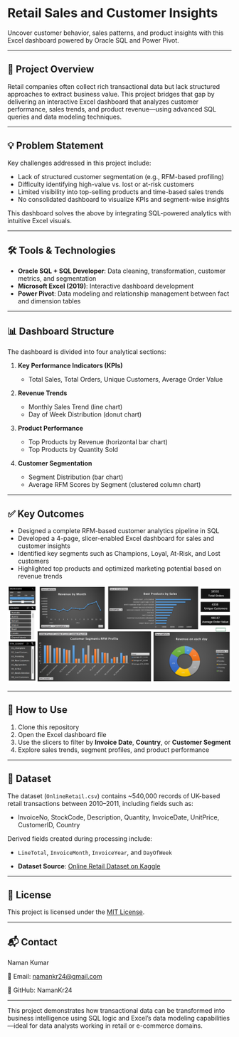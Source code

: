# Retail Sales and Customer Insights

Uncover customer behavior, sales patterns, and product insights with this Excel dashboard powered by Oracle SQL and Power Pivot.

---

## 📌 Project Overview  
Retail companies often collect rich transactional data but lack structured approaches to extract business value. This project bridges that gap by delivering an interactive Excel dashboard that analyzes customer performance, sales trends, and product revenue—using advanced SQL queries and data modeling techniques.

---

## 💡 Problem Statement  
Key challenges addressed in this project include:

- Lack of structured customer segmentation (e.g., RFM-based profiling)  
- Difficulty identifying high-value vs. lost or at-risk customers  
- Limited visibility into top-selling products and time-based sales trends  
- No consolidated dashboard to visualize KPIs and segment-wise insights  

This dashboard solves the above by integrating SQL-powered analytics with intuitive Excel visuals.

---

## 🛠️ Tools & Technologies  
- **Oracle SQL + SQL Developer**: Data cleaning, transformation, customer metrics, and segmentation  
- **Microsoft Excel (2019)**: Interactive dashboard development  
- **Power Pivot**: Data modeling and relationship management between fact and dimension tables  

---

## 📊 Dashboard Structure  
The dashboard is divided into four analytical sections:

1. **Key Performance Indicators (KPIs)**  
   - Total Sales, Total Orders, Unique Customers, Average Order Value  

2. **Revenue Trends**  
   - Monthly Sales Trend (line chart)  
   - Day of Week Distribution (donut chart)  

3. **Product Performance**  
   - Top Products by Revenue (horizontal bar chart)  
   - Top Products by Quantity Sold  

4. **Customer Segmentation**  
   - Segment Distribution (bar chart)  
   - Average RFM Scores by Segment (clustered column chart)  

---

## ✅ Key Outcomes  
- Designed a complete RFM-based customer analytics pipeline in SQL  
- Developed a 4-page, slicer-enabled Excel dashboard for sales and customer insights  
- Identified key segments such as Champions, Loyal, At-Risk, and Lost customers  
- Highlighted top products and optimized marketing potential based on revenue trends
  
![Dashboard](dashboard_preview.png)

---

## 🚀 How to Use

1. Clone this repository  
2. Open the Excel dashboard file  
3. Use the slicers to filter by **Invoice Date**, **Country**, or **Customer Segment**  
4. Explore sales trends, segment profiles, and product performance  

---

## 📁 Dataset  
The dataset (`OnlineRetail.csv`) contains ~540,000 records of UK-based retail transactions between 2010–2011, including fields such as:

- InvoiceNo, StockCode, Description, Quantity, InvoiceDate, UnitPrice, CustomerID, Country

Derived fields created during processing include:

- `LineTotal`, `InvoiceMonth`, `InvoiceYear`, and `DayOfWeek`

- **Dataset Source**: [Online Retail Dataset on Kaggle](https://www.kaggle.com/datasets/ulrikthygepedersen/online-retail-dataset)
---

## 📄 License

This project is licensed under the [MIT License](LICENSE).

---

## 📬 Contact

Naman Kumar

📧 Email: namankr24@gmail.com

🔗 GitHub: NamanKr24

---

This project demonstrates how transactional data can be transformed into business intelligence using SQL logic and Excel’s data modeling capabilities—ideal for data analysts working in retail or e-commerce domains.
